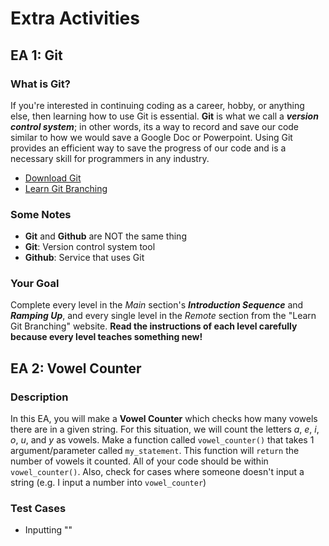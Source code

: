 # Extra Activities

## EA 1: Git

### What is Git?

If you're interested in continuing coding as a career, hobby, or anything else, then learning how to use Git is essential. **Git** is what we call a ***version control system***; in other words, its a way to record and save our code similar to how we would save a Google Doc or Powerpoint. Using Git provides an efficient way to save the progress of our code and is a necessary skill for programmers in any industry.

- [Download Git](https://git-scm.com/)
- [Learn Git Branching](https://learngitbranching.js.org/)

### Some Notes

- **Git** and **Github** are NOT the same thing
- **Git**: Version control system tool
- **Github**: Service that uses Git

### Your Goal

Complete every level in the *Main* section's ***Introduction Sequence*** and ***Ramping Up***, and every single level in the *Remote* section from the "Learn Git Branching" website. **Read the instructions of each level carefully because every level teaches something new!**

## EA 2: Vowel Counter

### Description

In this EA, you will make a **Vowel Counter** which checks how many vowels there are in a given string. For this situation, we will count the letters *a*, *e*, *i*, *o*, *u*, and *y* as vowels. Make a function called `vowel_counter()` that takes 1 argument/parameter called `my_statement`. This function will `return` the number of vowels it counted. All of your code should be within `vowel_counter()`. Also, check for cases where someone doesn't input a string (e.g. I input a number into `vowel_counter`)

### Test Cases

- Inputting ""
